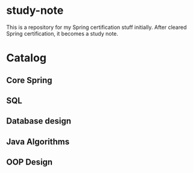 # study-note
This is a repository for my Spring certification stuff initially.
After cleared Spring certification, it becomes a study note.

# Catalog
## Core Spring 
## SQL
## Database design
## Java Algorithms
## OOP Design 
